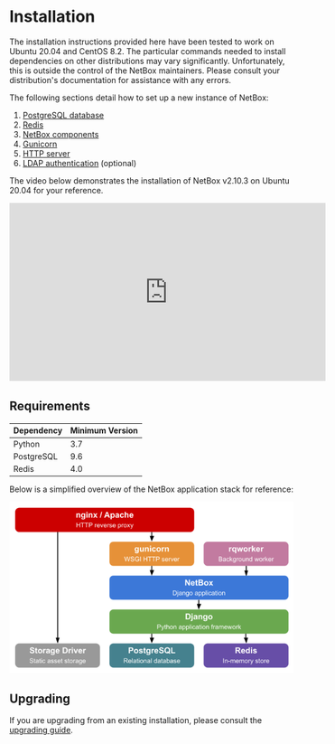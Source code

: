 # Installation

The installation instructions provided here have been tested to work on Ubuntu 20.04 and CentOS 8.2. The particular commands needed to install dependencies on other distributions may vary significantly. Unfortunately, this is outside the control of the NetBox maintainers. Please consult your distribution's documentation for assistance with any errors.

The following sections detail how to set up a new instance of NetBox:

1. [PostgreSQL database](1-postgresql.md)
1. [Redis](2-redis.md)
3. [NetBox components](3-netbox.md)
4. [Gunicorn](4-gunicorn.md)
5. [HTTP server](5-http-server.md)
6. [LDAP authentication](6-ldap.md) (optional)

The video below demonstrates the installation of NetBox v2.10.3 on Ubuntu 20.04 for your reference.

<iframe width="560" height="315" src="https://www.youtube.com/embed/dFANGlxXEng" frameborder="0" allow="accelerometer; autoplay; clipboard-write; encrypted-media; gyroscope; picture-in-picture" allowfullscreen></iframe>

## Requirements

| Dependency | Minimum Version |
|------------|-----------------|
| Python     | 3.7             |
| PostgreSQL | 9.6             |
| Redis      | 4.0             |

Below is a simplified overview of the NetBox application stack for reference:

![NetBox UI as seen by a non-authenticated user](../media/installation/netbox_application_stack.png)

## Upgrading

If you are upgrading from an existing installation, please consult the [upgrading guide](upgrading.md).
